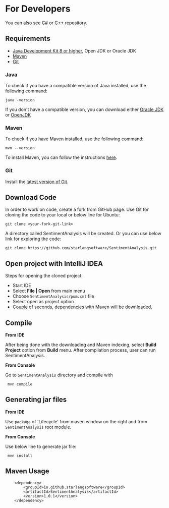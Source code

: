 For Developers
============

You can also see [C#](https://github.com/StarlangSoftware/SentimentAnalysis-CS) or [C++](https://github.com/StarlangSoftware/SentimentAnalysis-CPP) repository.

## Requirements

* [Java Development Kit 8 or higher](#java), Open JDK or Oracle JDK
* [Maven](#maven)
* [Git](#git)

### Java 

To check if you have a compatible version of Java installed, use the following command:

    java -version
    
If you don't have a compatible version, you can download either [Oracle JDK](https://www.oracle.com/technetwork/java/javase/downloads/jdk8-downloads-2133151.html) or [OpenJDK](https://openjdk.java.net/install/)    

### Maven
To check if you have Maven installed, use the following command:

    mvn --version
    
To install Maven, you can follow the instructions [here](https://maven.apache.org/install.html).      

### Git

Install the [latest version of Git](https://git-scm.com/book/en/v2/Getting-Started-Installing-Git).

## Download Code

In order to work on code, create a fork from GitHub page. 
Use Git for cloning the code to your local or below line for Ubuntu:

	git clone <your-fork-git-link>

A directory called SentimentAnalysis will be created. Or you can use below link for exploring the code:

	git clone https://github.com/starlangsoftware/SentimentAnalysis.git

## Open project with IntelliJ IDEA

Steps for opening the cloned project:

* Start IDE
* Select **File | Open** from main menu
* Choose `SentimentAnalysis/pom.xml` file
* Select open as project option
* Couple of seconds, dependencies with Maven will be downloaded. 


## Compile

**From IDE**

After being done with the downloading and Maven indexing, select **Build Project** option from **Build** menu. After compilation process, user can run SentimentAnalysis.

**From Console**

Go to `SentimentAnalysis` directory and compile with 

     mvn compile 

## Generating jar files

**From IDE**

Use `package` of 'Lifecycle' from maven window on the right and from `SentimentAnalysis` root module.

**From Console**

Use below line to generate jar file:

     mvn install

## Maven Usage

        <dependency>
            <groupId>io.github.starlangsoftware</groupId>
            <artifactId>SentimentAnalysis</artifactId>
            <version>1.0.1</version>
        </dependency>

